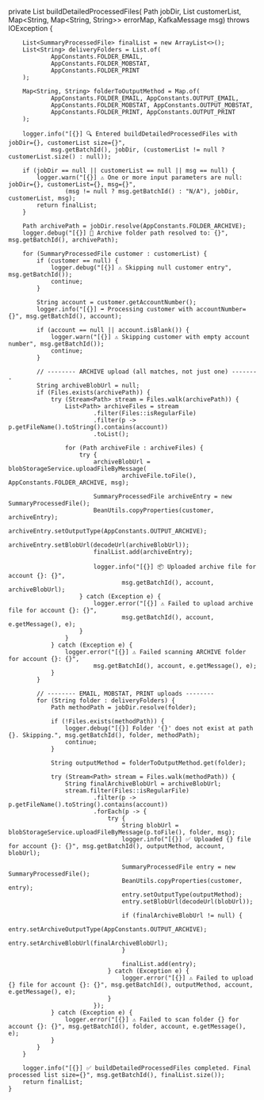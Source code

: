 private List<SummaryProcessedFile> buildDetailedProcessedFiles(
            Path jobDir,
            List<SummaryProcessedFile> customerList,
            Map<String, Map<String, String>> errorMap,
            KafkaMessage msg) throws IOException {

        List<SummaryProcessedFile> finalList = new ArrayList<>();
        List<String> deliveryFolders = List.of(
                AppConstants.FOLDER_EMAIL,
                AppConstants.FOLDER_MOBSTAT,
                AppConstants.FOLDER_PRINT
        );

        Map<String, String> folderToOutputMethod = Map.of(
                AppConstants.FOLDER_EMAIL, AppConstants.OUTPUT_EMAIL,
                AppConstants.FOLDER_MOBSTAT, AppConstants.OUTPUT_MOBSTAT,
                AppConstants.FOLDER_PRINT, AppConstants.OUTPUT_PRINT
        );

        logger.info("[{}] 🔍 Entered buildDetailedProcessedFiles with jobDir={}, customerList size={}",
                msg.getBatchId(), jobDir, (customerList != null ? customerList.size() : null));

        if (jobDir == null || customerList == null || msg == null) {
            logger.warn("[{}] ⚠️ One or more input parameters are null: jobDir={}, customerList={}, msg={}",
                    (msg != null ? msg.getBatchId() : "N/A"), jobDir, customerList, msg);
            return finalList;
        }

        Path archivePath = jobDir.resolve(AppConstants.FOLDER_ARCHIVE);
        logger.debug("[{}] 📂 Archive folder path resolved to: {}", msg.getBatchId(), archivePath);

        for (SummaryProcessedFile customer : customerList) {
            if (customer == null) {
                logger.debug("[{}] ⚠️ Skipping null customer entry", msg.getBatchId());
                continue;
            }

            String account = customer.getAccountNumber();
            logger.info("[{}] ➡️ Processing customer with accountNumber={}", msg.getBatchId(), account);

            if (account == null || account.isBlank()) {
                logger.warn("[{}] ⚠️ Skipping customer with empty account number", msg.getBatchId());
                continue;
            }

            // -------- ARCHIVE upload (all matches, not just one) --------
            String archiveBlobUrl = null;
            if (Files.exists(archivePath)) {
                try (Stream<Path> stream = Files.walk(archivePath)) {
                    List<Path> archiveFiles = stream
                            .filter(Files::isRegularFile)
                            .filter(p -> p.getFileName().toString().contains(account))
                            .toList();

                    for (Path archiveFile : archiveFiles) {
                        try {
                            archiveBlobUrl = blobStorageService.uploadFileByMessage(
                                    archiveFile.toFile(), AppConstants.FOLDER_ARCHIVE, msg);

                            SummaryProcessedFile archiveEntry = new SummaryProcessedFile();
                            BeanUtils.copyProperties(customer, archiveEntry);
                            archiveEntry.setOutputType(AppConstants.OUTPUT_ARCHIVE);
                            archiveEntry.setBlobUrl(decodeUrl(archiveBlobUrl));
                            finalList.add(archiveEntry);

                            logger.info("[{}] 📦 Uploaded archive file for account {}: {}",
                                    msg.getBatchId(), account, archiveBlobUrl);
                        } catch (Exception e) {
                            logger.error("[{}] ⚠️ Failed to upload archive file for account {}: {}",
                                    msg.getBatchId(), account, e.getMessage(), e);
                        }
                    }
                } catch (Exception e) {
                    logger.error("[{}] ⚠️ Failed scanning ARCHIVE folder for account {}: {}",
                            msg.getBatchId(), account, e.getMessage(), e);
                }
            }

            // -------- EMAIL, MOBSTAT, PRINT uploads --------
            for (String folder : deliveryFolders) {
                Path methodPath = jobDir.resolve(folder);

                if (!Files.exists(methodPath)) {
                    logger.debug("[{}] Folder '{}' does not exist at path {}. Skipping.", msg.getBatchId(), folder, methodPath);
                    continue;
                }

                String outputMethod = folderToOutputMethod.get(folder);

                try (Stream<Path> stream = Files.walk(methodPath)) {
                    String finalArchiveBlobUrl = archiveBlobUrl;
                    stream.filter(Files::isRegularFile)
                            .filter(p -> p.getFileName().toString().contains(account))
                            .forEach(p -> {
                                try {
                                    String blobUrl = blobStorageService.uploadFileByMessage(p.toFile(), folder, msg);
                                    logger.info("[{}] ✅ Uploaded {} file for account {}: {}", msg.getBatchId(), outputMethod, account, blobUrl);

                                    SummaryProcessedFile entry = new SummaryProcessedFile();
                                    BeanUtils.copyProperties(customer, entry);
                                    entry.setOutputType(outputMethod);
                                    entry.setBlobUrl(decodeUrl(blobUrl));

                                    if (finalArchiveBlobUrl != null) {
                                        entry.setArchiveOutputType(AppConstants.OUTPUT_ARCHIVE);
                                        entry.setArchiveBlobUrl(finalArchiveBlobUrl);
                                    }

                                    finalList.add(entry);
                                } catch (Exception e) {
                                    logger.error("[{}] ⚠️ Failed to upload {} file for account {}: {}", msg.getBatchId(), outputMethod, account, e.getMessage(), e);
                                }
                            });
                } catch (Exception e) {
                    logger.error("[{}] ⚠️ Failed to scan folder {} for account {}: {}", msg.getBatchId(), folder, account, e.getMessage(), e);
                }
            }
        }

        logger.info("[{}] ✅ buildDetailedProcessedFiles completed. Final processed list size={}", msg.getBatchId(), finalList.size());
        return finalList;
    }
